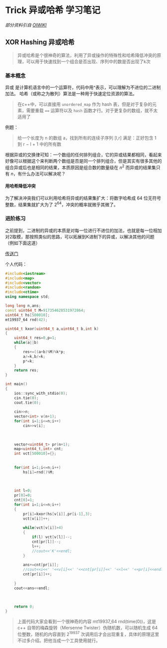 # Trick 异或哈希 学习笔记

*部分资料引自 [OIWIKI](https://oi-wiki.org/)*

## XOR Hashing 异或哈希

> 异或哈希是个很神奇的算法，利用了异或操作的特殊性和哈希降低冲突的原理，可以用于快速找到一个组合是否出现、序列中的数是否出现了k次

### 基本概念

异或 是计算机语言中的一个运算符，代码中用^表示，可以理解为不进位的二进制加法。
哈希（或称之为散列）算法是一种用于快速定位资源的算法。

> 在c++中，可以直接用 `unordered_map` 作为 hash 表，但是对于复杂的元素，需要重载 `==` 运算符以及 `hash` 函数才行。对于更复杂的数组，就不太适用了

例题：
> 给一个长度为 n 的数组 a，找到所有的连续子序列 [l,r] 满足：正好包含 1 到 r − l + 1 中的所有数

根据异或的交换律可知：一个数组的任何排列组合，它的异或结果都相同，看起来好像可以根据这个来判断两个数组是否是同一个排列组合，但是其实有很多其他的组合异或后也是相同的结果，本质原因是组合数的数量级在 $n^2$ 而异或的结果集只有 $n$，有什么办法可以解决呢？

#### 用哈希降低冲突

为了解决冲突我们可以利用哈希将异或的结果集扩大：将数字哈希成 64 位无符号整数，结果集就扩大为了 $2^{64}$，冲突的概率就微乎其微了。

### 进阶练习

之前提到，二进制的异或的本质是对每一位进行不进位的加法，也就是每一位相加对2取模，那按照类似的思路，可以拓展到K进制下的异或，以解决其他的问题（例如下面这道）

[传送门](https://codeforces.com/contest/1418/problem/G)

个人代码：

```C++
#include<iostream>
#include<map>
#include<vector>
#include<random>
#include<ctime>
using namespace std;

long long n,ans;
const uint64_t M=917354628531972864;
uint64_t hs[500010];
mt19937_64 rnd(42);

uint64_t kxor(uint64_t a,uint64_t b,int k)
{
	uint64_t res=0,p=1;
	while(a||b)
	{
		res+=((a+b)%M)%k*p;
		a/=k,b/=k;
		p*=k;
	}
	return res;
}

int main()
{
	ios::sync_with_stdio(0);
	cin.tie(0);
	cout.tie(0);
	
	cin>>n;
	vector<int> v(n+1); 
	for(int i=1;i<=n;i++)
		cin>>v[i];
	
	
	
	vector<uint64_t> pr(n+1);
	map<uint64_t,int> cnt;
	int vct[500010]={};
	
	
	for(int i=1;i<=n;i++)
		hs[i]=rnd()%M;
	
	
	
	int l=0;
	pr[0]=0;
	cnt[0]=1;
	for(int i=1;i<=n;i++)
	{
		pr[i]=kxor(hs[v[i]],pr[i-1],3);
		vct[v[i]]++;
		
		while(vct[v[i]]>4)
		{
			if(l) vct[v[l]]--;
			cnt[pr[l]]--;
			l++;
			//cout<<'K'<<endl;
		}
		
		ans+=cnt[pr[i]];
		//cout<<i<<' '<<v[i]<<' '<<cnt[pr[i]]<<' '<<l<<' '<<pr[i]<<endl;
		cnt[pr[i]]++;
		
	}
	cout<<ans<<endl;
	
	
	
	return 0;
}

```

> 上面代码大家会看到一个很神奇的内容 mt19937_64 rnd(time(0))，这是 c++ 自带的梅森旋转（Mersenne Twister）伪随机数，可以随机生成 64 位整数，随机的内容直到 $2^{19937}$ 次调用后才会出现重复，具体的原理这里不过多介绍。把他当成一个工具使用就行。
